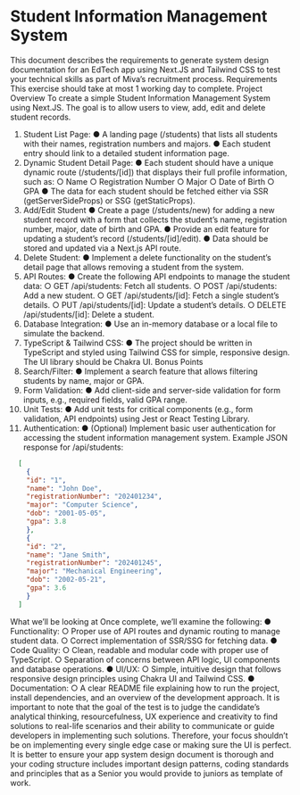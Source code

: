 # Student Information Management System

This document describes the requirements to generate system design documentation for an
EdTech app using Next.JS and Tailwind CSS to test your technical skills as part of Miva’s
recruitment process.
Requirements
This exercise should take at most 1 working day to complete.
Project Overview
To create a simple Student Information Management System using Next.JS. The goal is to allow
users to view, add, edit and delete student records.

1. Student List Page:
  ● A landing page (/students) that lists all students with their names, registration
  numbers and majors.
  ● Each student entry should link to a detailed student information page.
2. Dynamic Student Detail Page:
  ● Each student should have a unique dynamic route (/students/[id]) that displays
  their full profile information, such as:
    ○ Name
    ○ Registration Number
    ○ Major
    ○ Date of Birth
    ○ GPA
  ● The data for each student should be fetched either via SSR (getServerSideProps) or SSG (getStaticProps).
3. Add/Edit Student
● Create a page (/students/new) for adding a new student record with a form that
collects the student’s name, registration number, major, date of birth and GPA.
● Provide an edit feature for updating a student’s record (/students/[id]/edit).
● Data should be stored and updated via a Next.js API route.
4. Delete Student:
● Implement a delete functionality on the student’s detail page that allows removing
a student from the system.
5. API Routes:
● Create the following API endpoints to manage the student data:
○ GET /api/students: Fetch all students.
○ POST /api/students: Add a new student.
○ GET /api/students/[id]: Fetch a single student’s details.
○ PUT /api/students/[id]: Update a student’s details.
○ DELETE /api/students/[id]: Delete a student.
6. Database Integration:
● Use an in-memory database or a local file to simulate the backend.
7. TypeScript & Tailwind CSS:
● The project should be written in TypeScript and styled using Tailwind CSS for
simple, responsive design. The UI library should be Chakra UI.
Bonus Points
1. Search/Filter:
● Implement a search feature that allows filtering students by name, major or GPA.
2. Form Validation:
● Add client-side and server-side validation for form inputs, e.g., required fields,
valid GPA range.
3. Unit Tests:
● Add unit tests for critical components (e.g., form validation, API endpoints) using
Jest or React Testing Library.
4. Authentication:
● (Optional) Implement basic user authentication for accessing the student
information management system.
Example JSON response for /api/students:

```json
  [
    {
    "id": "1",
    "name": "John Doe",
    "registrationNumber": "202401234",
    "major": "Computer Science",
    "dob": "2001-05-05",
    "gpa": 3.8
    },
    {
    "id": "2",
    "name": "Jane Smith",
    "registrationNumber": "202401245",
    "major": "Mechanical Engineering",
    "dob": "2002-05-21",
    "gpa": 3.6
    }
  ]
```

What we’ll be looking at
Once complete, we’ll examine the following:
● Functionality:
○ Proper use of API routes and dynamic routing to manage student data.
○ Correct implementation of SSR/SSG for fetching data.
● Code Quality:
○ Clean, readable and modular code with proper use of TypeScript.
○ Separation of concerns between API logic, UI components and database
operations.
● UI/UX:
○ Simple, intuitive design that follows responsive design principles using Chakra UI
and Tailwind CSS.
● Documentation:
○ A clear README file explaining how to run the project, install dependencies, and
an overview of the development approach.
It is important to note that the goal of the test is to judge the candidate’s analytical thinking,
resourcefulness, UX experience and creativity to find solutions to real-life scenarios and their
ability to communicate or guide developers in implementing such solutions. Therefore, your
focus shouldn’t be on implementing every single edge case or making sure the UI is perfect. It is
better to ensure your app system design document is thorough and your coding structure
includes important design patterns, coding standards and principles that as a Senior you would
provide to juniors as template of work.
